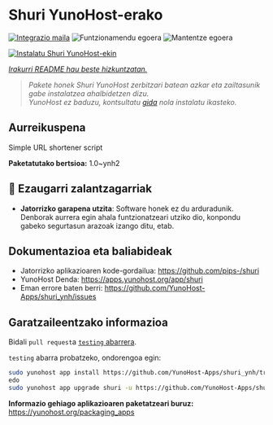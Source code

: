 <!--
Ohart ongi: README hau automatikoki sortu da <https://github.com/YunoHost/apps/tree/master/tools/readme_generator>ri esker
EZ editatu eskuz.
-->

# Shuri YunoHost-erako

[![Integrazio maila](https://dash.yunohost.org/integration/shuri.svg)](https://dash.yunohost.org/appci/app/shuri) ![Funtzionamendu egoera](https://ci-apps.yunohost.org/ci/badges/shuri.status.svg) ![Mantentze egoera](https://ci-apps.yunohost.org/ci/badges/shuri.maintain.svg)

[![Instalatu Shuri YunoHost-ekin](https://install-app.yunohost.org/install-with-yunohost.svg)](https://install-app.yunohost.org/?app=shuri)

*[Irakurri README hau beste hizkuntzatan.](./ALL_README.md)*

> *Pakete honek Shuri YunoHost zerbitzari batean azkar eta zailtasunik gabe instalatzea ahalbidetzen dizu.*  
> *YunoHost ez baduzu, kontsultatu [gida](https://yunohost.org/install) nola instalatu ikasteko.*

## Aurreikuspena

Simple URL shortener script

**Paketatutako bertsioa:** 1.0~ynh2
## :red_circle: Ezaugarri zalantzagarriak

- **Jatorrizko garapena utzita**: Software honek ez du arduradunik. Denborak aurrera egin ahala funtzionatzeari utziko dio, konpondu gabeko segurtasun arazoak izango ditu, etab.

## Dokumentazioa eta baliabideak

- Jatorrizko aplikazioaren kode-gordailua: <https://github.com/pips-/shuri>
- YunoHost Denda: <https://apps.yunohost.org/app/shuri>
- Eman errore baten berri: <https://github.com/YunoHost-Apps/shuri_ynh/issues>

## Garatzaileentzako informazioa

Bidali `pull request`a [`testing` abarrera](https://github.com/YunoHost-Apps/shuri_ynh/tree/testing).

`testing` abarra probatzeko, ondorengoa egin:

```bash
sudo yunohost app install https://github.com/YunoHost-Apps/shuri_ynh/tree/testing --debug
edo
sudo yunohost app upgrade shuri -u https://github.com/YunoHost-Apps/shuri_ynh/tree/testing --debug
```

**Informazio gehiago aplikazioaren paketatzeari buruz:** <https://yunohost.org/packaging_apps>
